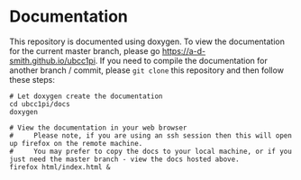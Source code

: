 # Documentation

This repository is documented using doxygen. To view the documentation for the current master branch, please go <https://a-d-smith.github.io/ubcc1pi>.
If you need to compile the documentation for another branch / commit, please `git clone` this repository and then follow these steps:

```
# Let doxygen create the documentation
cd ubcc1pi/docs
doxygen

# View the documentation in your web browser
#     Please note, if you are using an ssh session then this will open up firefox on the remote machine.
#     You may prefer to copy the docs to your local machine, or if you just need the master branch - view the docs hosted above.
firefox html/index.html &
```

